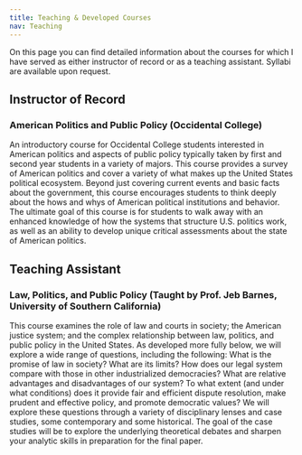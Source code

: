 ```yaml
---
title: Teaching & Developed Courses
nav: Teaching
---
```


On this page you can find detailed information about the courses for which I have served as either instructor of record or as a teaching assistant. Syllabi are available upon request. 

## Instructor of Record

### American Politics and Public Policy (Occidental College)

An introductory course for Occidental College students interested in American politics and aspects of public policy typically taken by first and second year students in a variety of majors. This course provides a survey of American politics and cover a variety of what makes up the United States political ecosystem. Beyond just covering current events and basic facts about the government, this course encourages students to think deeply about the hows and whys of American political institutions and behavior. The ultimate goal of this course is for students to walk away with an enhanced knowledge of how the systems that structure U.S. politics work, as well as an ability to develop unique critical assessments about the state of American politics.

## Teaching Assistant

### Law, Politics, and Public Policy (Taught by Prof. Jeb Barnes, University of Southern California)

This course examines the role of law and courts in society; the American justice system; and the complex relationship between law, politics, and public policy in the United States.  As developed more fully below, we will explore a wide range of questions, including the following:  What is the promise of law in society?  What are its limits?  How does our legal system compare with those in other industrialized democracies?  What are relative advantages and disadvantages of our system?  To what extent (and under what conditions) does it provide fair and efficient dispute resolution, make prudent and effective policy, and promote democratic values? We will explore these questions through a variety of disciplinary lenses and case studies, some contemporary and some historical.  The goal of the case studies will be to explore the underlying theoretical debates and sharpen your analytic skills in preparation for the final paper.

